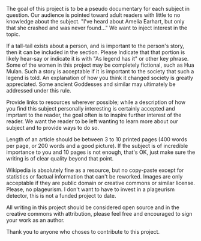 The goal of this project is to be a pseudo documentary for each subject in question.
Our audience is pointed toward adult readers with little to no knowledge about the subject. "I've heard about Amelia Earhart, but only that she crashed and was never found..."
We want to inject interest in the topic.

If a tall-tail exists about a person, and is important to the person's story, then it can be included in the section. Please Indicate that that portion is likely hear-say or indicate it is with "As legend has it" or other key phrase.
Some of the women in this project may be completely fictional, such as Hua Mulan. Such a story is acceptable if it is important to the society that such a legend is told. An explanation of how you think it changed society is greatly appreciated. 
Some ancient Goddesses and similar may ultimately be addressed under this rule.

Provide links to resources wherever possible; while a description of how you find this subject personally interesting is certainly accepted and imprtant to the reader, the goal often is to inspire further interest of the reader. We want the reader to be left wanting to learn more about our subject and to provide ways to do so.

Length of an article should be between 3 to 10 printed pages (400 words per page, or 200 words and a good picture). If the subject is of incredible importance to you and 10 pages is not enough, that's OK, just make sure the writing is of clear quality beyond that point.

Wikipedia is absolutely fine as a resource, but no copy-paste except for statistics or factual information that can't be reworked.
Images are only acceptable if they are public domain or creative commons or similar license.
Please, no plageurism. I don't want to have to invest in a plageurism detector, this is not a funded project to date.

All writing in this project should be considered open source and in the creative commons with attribution, please feel free and encouraged to sign your work as an author. 

Thank you to anyone who choses to contribute to this project.
